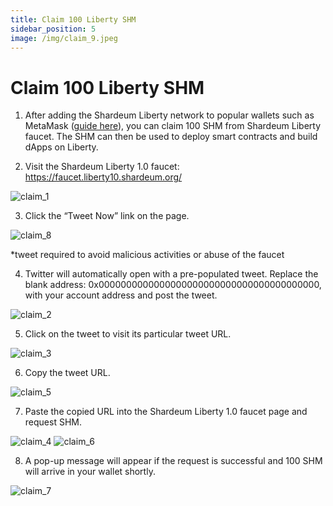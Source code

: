 ```yaml
---
title: Claim 100 Liberty SHM
sidebar_position: 5
image: /img/claim_9.jpeg
---
```


# Claim 100 Liberty SHM

1. After adding the Shardeum Liberty network to popular wallets such as MetaMask ([guide here](/basics/Wallets/MetaMask/add-shardeum-network)), you can claim 100 SHM from Shardeum Liberty faucet. The SHM can then be used to deploy smart contracts and build dApps on Liberty.

2. Visit the Shardeum Liberty 1.0 faucet: https://faucet.liberty10.shardeum.org/

![claim_1](/img/claim/claim_1.png)

3. Click the “Tweet Now” link on the page.

![claim_8](/img/claim/claim_8.png)

*tweet required to avoid malicious activities or abuse of the faucet

4. Twitter will automatically open with a pre-populated tweet. Replace the blank address: 0x0000000000000000000000000000000000000000, with your account address and post the tweet.

![claim_2](/img/claim/claim_2.png)

5. Click on the tweet to visit its particular tweet URL.

![claim_3](/img/claim/claim_3.png)

6. Copy the tweet URL.

![claim_5](/img/claim/claim_5.png)

7. Paste the copied URL into the Shardeum Liberty 1.0 faucet page and request SHM.

![claim_4](/img/claim/claim_4.png)
![claim_6](/img/claim/claim_6.png)

8. A pop-up message will appear if the request is successful and 100 SHM will arrive in your wallet shortly.

![claim_7](/img/claim/claim_7.png)
